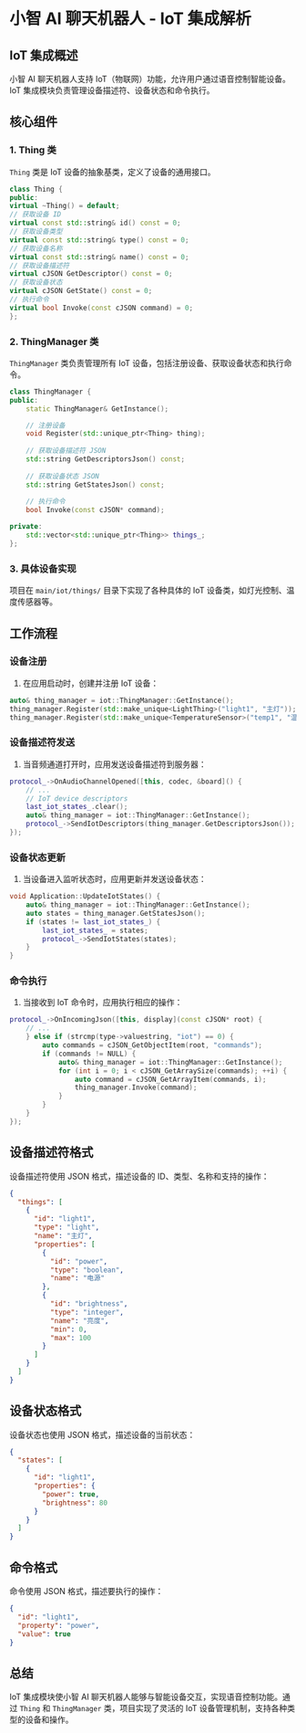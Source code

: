 # 小智 AI 聊天机器人 - IoT 集成解析

## IoT 集成概述

小智 AI 聊天机器人支持 IoT（物联网）功能，允许用户通过语音控制智能设备。IoT 集成模块负责管理设备描述符、设备状态和命令执行。

## 核心组件

### 1. Thing 类

`Thing` 类是 IoT 设备的抽象基类，定义了设备的通用接口。 

```cpp
class Thing {
public:
virtual ~Thing() = default;
// 获取设备 ID
virtual const std::string& id() const = 0;
// 获取设备类型
virtual const std::string& type() const = 0;
// 获取设备名称
virtual const std::string& name() const = 0;
// 获取设备描述符
virtual cJSON GetDescriptor() const = 0;
// 获取设备状态
virtual cJSON GetState() const = 0;
// 执行命令
virtual bool Invoke(const cJSON command) = 0;
};
```

### 2. ThingManager 类

`ThingManager` 类负责管理所有 IoT 设备，包括注册设备、获取设备状态和执行命令。

```cpp
class ThingManager {
public:
    static ThingManager& GetInstance();

    // 注册设备
    void Register(std::unique_ptr<Thing> thing);
    
    // 获取设备描述符 JSON
    std::string GetDescriptorsJson() const;
    
    // 获取设备状态 JSON
    std::string GetStatesJson() const;
    
    // 执行命令
    bool Invoke(const cJSON* command);

private:
    std::vector<std::unique_ptr<Thing>> things_;
};
```

### 3. 具体设备实现

项目在 `main/iot/things/` 目录下实现了各种具体的 IoT 设备类，如灯光控制、温度传感器等。

## 工作流程

### 设备注册

1. 在应用启动时，创建并注册 IoT 设备：

```cpp
auto& thing_manager = iot::ThingManager::GetInstance();
thing_manager.Register(std::make_unique<LightThing>("light1", "主灯"));
thing_manager.Register(std::make_unique<TemperatureSensor>("temp1", "温度传感器"));
```

### 设备描述符发送

1. 当音频通道打开时，应用发送设备描述符到服务器：

```cpp
protocol_->OnAudioChannelOpened([this, codec, &board]() {
    // ...
    // IoT device descriptors
    last_iot_states_.clear();
    auto& thing_manager = iot::ThingManager::GetInstance();
    protocol_->SendIotDescriptors(thing_manager.GetDescriptorsJson());
});
```

### 设备状态更新

1. 当设备进入监听状态时，应用更新并发送设备状态：

```cpp
void Application::UpdateIotStates() {
    auto& thing_manager = iot::ThingManager::GetInstance();
    auto states = thing_manager.GetStatesJson();
    if (states != last_iot_states_) {
        last_iot_states_ = states;
        protocol_->SendIotStates(states);
    }
}
```

### 命令执行

1. 当接收到 IoT 命令时，应用执行相应的操作：

```cpp
protocol_->OnIncomingJson([this, display](const cJSON* root) {
    // ...
    } else if (strcmp(type->valuestring, "iot") == 0) {
        auto commands = cJSON_GetObjectItem(root, "commands");
        if (commands != NULL) {
            auto& thing_manager = iot::ThingManager::GetInstance();
            for (int i = 0; i < cJSON_GetArraySize(commands); ++i) {
                auto command = cJSON_GetArrayItem(commands, i);
                thing_manager.Invoke(command);
            }
        }
    }
});
```

## 设备描述符格式

设备描述符使用 JSON 格式，描述设备的 ID、类型、名称和支持的操作：

```json
{
  "things": [
    {
      "id": "light1",
      "type": "light",
      "name": "主灯",
      "properties": [
        {
          "id": "power",
          "type": "boolean",
          "name": "电源"
        },
        {
          "id": "brightness",
          "type": "integer",
          "name": "亮度",
          "min": 0,
          "max": 100
        }
      ]
    }
  ]
}
```

## 设备状态格式

设备状态也使用 JSON 格式，描述设备的当前状态：

```json
{
  "states": [
    {
      "id": "light1",
      "properties": {
        "power": true,
        "brightness": 80
      }
    }
  ]
}
```

## 命令格式

命令使用 JSON 格式，描述要执行的操作：

```json
{
  "id": "light1",
  "property": "power",
  "value": true
}
```

## 总结

IoT 集成模块使小智 AI 聊天机器人能够与智能设备交互，实现语音控制功能。通过 `Thing` 和 `ThingManager` 类，项目实现了灵活的 IoT 设备管理机制，支持各种类型的设备和操作。